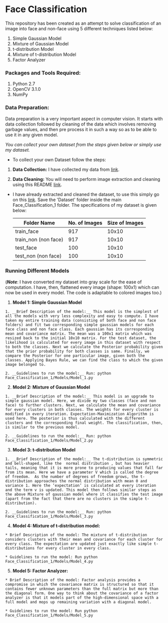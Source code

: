 # Face Classification

This repository has been created as an attempt to solve classification of an image into face and non-face using 5 different techniques listed below:

1. Simple Gaussian Model
2. Mixture of Gaussian Model
3. t-distribution Model
4. Mixture of t-distribution Model
5. Factor Analyzer

### Packages and Tools Required:

1. Python 2.7
2. OpenCV 3.1.0
3. NumPy

### Data Preparation:

Data preparation is a very important aspect in computer vision. It starts with data collection followed by cleaning of the data which involves removing garbage values, and then pre process it in such a way so as to be able to use it in any given model.

_You can collect your own dataset from the steps given below or simply use my dataset._

- To collect your own Dataset follow the steps:

 1. __Data Collection:__ I have collected my data from [link](http://vis-www.cs.umass.edu/fddb/).

 2. __Data Cleaning:__ You will need to perform image extraction and cleaning using this README [link](http://vis-www.cs.umass.edu/fddb/README.txt).

- I have already extracted and cleaned the dataset, to use this simply go on this [link](https://drive.google.com/drive/folders/1kn5LzlMARWc0HYY1upxdKZ2ayj_fZ2GI?usp=sharing). Save the 'Dataset' folder inside the main Face_Classification_1 folder. The specifications of my dataset is given below:


  | Folder Name | No. of Images |  Size of Images |
  | ------------| --------------| ----------------|
  |train_face   |     917       | 10x10           |
  | train_non (non face)  | 917 | 10x10|
  |test_face| 100 | 10x10|
  |test_non (non face)| 100| 10x10|


### Running Different Models

  (___Note___: I have converted my dataset into gray scale for the ease of computation. I have, then, flattened every image (shape: 100x1) which can now be used in every model. The code is adaptable to colored images too.)

  1. __Model 1: Simple Gaussian Model__

    1. __Brief Description of the model:__ This model is the simplest of all the models with very less complexity and easy to compute. I have taken my entire training data (consisting of both face and non face folders) and fit two corresponding simple gaussian models for each face class and non face class. Each gaussian has its corresponding mean and covariance matrix. The mean was a 100x1 matrix which was resized back to the initial 10x10 matrix. For the test dataset, the likelihood is calculated for every image in this dataset with respect to both the classes. Next we calculate the Posterior probability given that the prior probability for both classes is same. Finally, we compare the Posterior for one particular image, given both the classes. Applying Bayes Rule, we can find the class to which the given image belonged to.

    2. __Guidelines to run the model:__ Run: python Face_Classification_1/Models/Model_1.py

  2. __Model 2: Mixture of Gaussian Model__

    1. __Brief Description of the model:__ This model is an upgrade to simple gaussian model. Here, we divide my two classes (face and non face) to further clusters. Next, we calculate the mean and covariance for every clusters in both classes. The weights for every cluster is modified in every iteration. Expectation-Maximization Algorithm is used here. The posterior is thus calculated with the different clusters and the corresponding final weight. The classification, then, is similar to the previous model.

    2. __Guidelines to run the model:__ Run: python Face_Classification_1/Models/Model_2.py

  3. __Model 3: t-distribution Model__

    1. __Brief Description of the model:__ The ​t-distribution is symmetric and bell-shaped, like the ​ normal distribution​ , but has heavier tails, meaning that it is more prone to producing values that fall far from its mean. Here we have a parameter V which is called the degree of freedom. ​ As the number of degrees of freedom grows, the​ t-distribution approaches the normal distribution with mean 0 and variance 1. ​Here the ‘expectation’ is calculated at every iteration and the term v is updated. This model then follows similar steps as the above Mixture of gaussian model where it classifies the test image (apart from the fact that there are no clusters in the simple t-distribution).

    2. __Guidelines to run the model:__ Run: python  Face_Classification_1/Models/Model_3.py

  4. __Model 4: Mixture of t-distribution model:__

    * Brief Description of the model: The mixture of t-distribution considers clusters with their mean and covariance for each cluster for every class. The expectation are updated just exactly like simple t-distributions for every cluster in every class.

    * Guidelines to run the model: Run python Face_Classification_1/Models/Model_4.py

  5. __Model 5: Factor Analyzer:__

    * Brief Description of the model: Factor analysis provides a compromise in which the covariance matrix is structured so that it contains fewer unknown parameters than the full matrix but more than the diagonal form. One way to think about the covariance of a factor analyzer is that it models part of the high-dimensional space with a full model and mops up remaining variation with a diagonal model.

    * Guidelines to run the model: Run python Face_Classification_1/Models/Model_5.py

